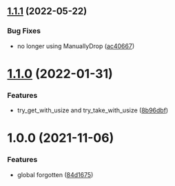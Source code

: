 ## [1.1.1](https://github.com/EqualMa/forgotten/compare/v1.1.0...v1.1.1) (2022-05-22)


### Bug Fixes

* no longer using ManuallyDrop ([ac40667](https://github.com/EqualMa/forgotten/commit/ac406675391eeaef458b44706deb0159e58a7c20))

# [1.1.0](https://github.com/EqualMa/forgotten/compare/v1.0.0...v1.1.0) (2022-01-31)


### Features

* try_get_with_usize and try_take_with_usize ([8b96dbf](https://github.com/EqualMa/forgotten/commit/8b96dbf6a3742ac4b691e245b1c6ec76501f836a))

# 1.0.0 (2021-11-06)


### Features

* global forgotten ([84d1675](https://github.com/EqualMa/forgotten/commit/84d167565de3a2bc60e25d4a0d3b776ceb097101))
